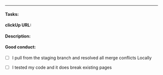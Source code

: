 <!---
  Please, update the pull request template and include all the information associated with your changes.
  Thank you.


#### Note:
- Ensure to follow the staging-production flow.
- Pull from the staging branch and resolve conflicts (if any) before creating a pull request.
- All pull requests must be merged to the staging branch.
-->
---

#### Tasks:


#### clickUp URL:


#### Description:

   
#### Good conduct:
- [ ]  I pull from  the staging branch and resolved all merge conflicts Locally
- [ ]  I tested my code and it does break existing pages

